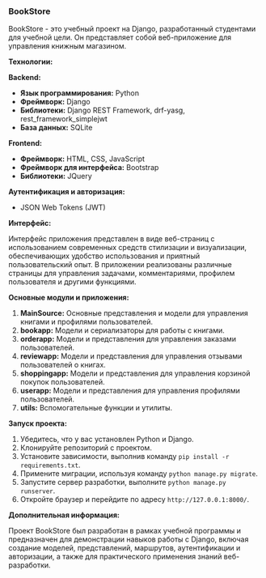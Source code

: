 ### BookStore

BookStore - это учебный проект на Django, разработанный студентами для учебной цели. Он представляет собой веб-приложение для управления книжным магазином.

**Технологии:**

**Backend:**

- **Язык программирования:** Python
- **Фреймворк:** Django
- **Библиотеки:** Django REST Framework, drf-yasg, rest_framework_simplejwt
- **База данных:** SQLite

**Frontend:**

- **Фреймворк:** HTML, CSS, JavaScript
- **Фреймворк для интерфейса:** Bootstrap
- **Библиотеки:** JQuery

**Аутентификация и авторизация:**

- JSON Web Tokens (JWT)

**Интерфейс:**

Интерфейс приложения представлен в виде веб-страниц с использованием современных средств стилизации и визуализации, обеспечивающих удобство использования и приятный пользовательский опыт. В приложении реализованы различные страницы для управления задачами, комментариями, профилем пользователя и другими функциями.

**Основные модули и приложения:**

1. **MainSource:** Основные представления и модели для управления книгами и профилями пользователей.
2. **bookapp:** Модели и сериализаторы для работы с книгами.
3. **orderapp:** Модели и представления для управления заказами пользователей.
4. **reviewapp:** Модели и представления для управления отзывами пользователей о книгах.
5. **shoppingapp:** Модели и представления для управления корзиной покупок пользователей.
6. **userapp:** Модели и представления для управления профилями пользователей.
7. **utils:** Вспомогательные функции и утилиты.

**Запуск проекта:**

1. Убедитесь, что у вас установлен Python и Django.
2. Клонируйте репозиторий с проектом.
3. Установите зависимости, выполнив команду `pip install -r requirements.txt`.
4. Примените миграции, используя команду `python manage.py migrate`.
5. Запустите сервер разработки, выполните `python manage.py runserver`.
6. Откройте браузер и перейдите по адресу `http://127.0.0.1:8000/`.

**Дополнительная информация:**

Проект BookStore был разработан в рамках учебной программы и предназначен для демонстрации навыков работы с Django, включая создание моделей, представлений, маршрутов, аутентификации и авторизации, а также для практического применения знаний веб-разработки.
